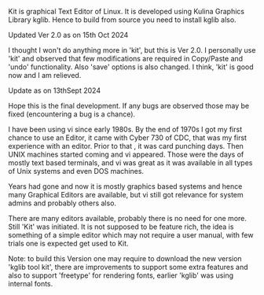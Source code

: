 Kit is graphical Text Editor of Linux. It is developed using Kulina Graphics Library
kglib. Hence to build from source you need to install kglib also.

Updated Ver 2.0 as on 15th Oct 2024

I thought I won't do anything more in 'kit', but this
is Ver 2.0. I personally use 'kit' and observed that
few modifications are required in Copy/Paste and 'undo'
functionality. Also 'save' options is also changed.
I think, 'kit' is good now and I am relieved.

Update as on 13thSept 2024

Hope this is the final development.
If any bugs are observed those  may be fixed (encountering a bug is a chance).

I have been using vi since early 1980s. By the end of 1970s I got
my first chance to use an Editor, it came with Cyber 730 of CDC, that was
my first experience with an editor. Prior to that , it was card punching days.
Then UNIX machines started coming and vi appeared. Those were the days
of mostly text based terminals, and vi was great as it was available in
all types of Unix systems and even DOS machines.

Years had gone and now it is mostly graphics based systems and hence many
Graphical Editors are available, but vi still got relevance for system
admins and probably others also.

There are many editors available, probably there is no need for
one more. Still 'Kit' was initiated. It is not supposed to be feature rich,
the idea is something of a  simple editor which may not require a user
manual, with few trials one is expected get used to Kit.

Note: to build this Version one may require to download
the new version 'kglib tool kit', there are improvements 
to support some extra features and also to support 'freetype'
for rendering  fonts, earlier 'kglib' was using internal fonts.
